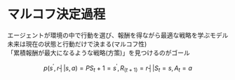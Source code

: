 # マルコフ決定過程  
エージェントが環境の中で行動を選び、報酬を得ながら最適な戦略を学ぶモデル  
未来は現在の状態と行動だけで決まる(マルコフ性)  
「累積報酬が最大になるような戦略(方策)」を見つけるのがゴール  
 
$$
p(s^',r ┤|  s,a)=P{S_t+1=s^',R_(t+1)=r ┤| S_t=s,A_t=a}
$$
